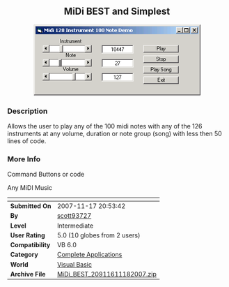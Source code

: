 ﻿<div align="center">

## MiDi BEST and Simplest

<img src="PIC2007111801659440.gif">
</div>

### Description

Allows the user to play any of the 100 midi notes with any of the 126 instruments at any volume, duration or note group (song) with less then 50 lines of code.
 
### More Info
 
Command Buttons or code

Any MiDI Music


<span>             |<span>
---                |---
**Submitted On**   |2007-11-17 20:53:42
**By**             |[scott93727](https://github.com/Planet-Source-Code/PSCIndex/blob/master/ByAuthor/scott93727.md)
**Level**          |Intermediate
**User Rating**    |5.0 (10 globes from 2 users)
**Compatibility**  |VB 6\.0
**Category**       |[Complete Applications](https://github.com/Planet-Source-Code/PSCIndex/blob/master/ByCategory/complete-applications__1-27.md)
**World**          |[Visual Basic](https://github.com/Planet-Source-Code/PSCIndex/blob/master/ByWorld/visual-basic.md)
**Archive File**   |[MiDi\_BEST\_20911611182007\.zip](https://github.com/Planet-Source-Code/scott93727-midi-best-and-simplest__1-69644/archive/master.zip)








